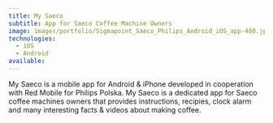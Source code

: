 ```yaml
---
title: My Saeco
subtitle: App for Saeco Coffee Machine Owners
image: images/portfolio/Sigmapoint_Saeco_Philips_Android_iOS_app-480.jpg
technologies:
  - iOS
  - Android
available:
---
```


My Saeco is a mobile app for Android & iPhone developed in cooperation with Red Mobile for Philips Polska. My Saeco is a dedicated app for Saeco coffee machines owners that provides instructions, recipies, clock alarm and many interesting facts & videos about making coffee.
